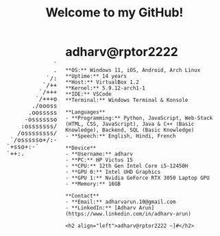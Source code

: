 <h1 align="center">Welcome to my GitHub!</h1>

<div align="left" style="display: flex; align-items: flex-start;">
  <!-- Arch Linux Logo ASCII Art -->
  <pre style="margin-right: 20px;">
                 `-`
                .o+`                 
               `ooo/                 
              `+oooo:                
             `+oooooo:               
             -+oooooo+:              
           `/:-:++oooo+:             
          `/++++/+++++++:            
         `/++++++++++++++:           
        `/+++ooooooooooooo/`         
       ./ooosssso++osssssso+`        
      .oossssso-````/ossssss+`       
     -osssssso.      :ssssssso.      
    :osssssss/        osssso+++.     
   /ossssssss/        +ssssooo/-     
 `/ossssso+/:-        -:/+osssso+-   
`+sso+:-`                 `.-/+oso:  
`++:.                           `-/+/
  </pre>

  <!-- Information Section -->
  <div>
    <h1 align="left">adharv@rptor2222</h1>
    
    **OS:** Windows 11, iOS, Android, Arch Linux  
    **Uptime:** 14 years  
    **Host:** VirtualBox 1.2  
    **Kernel:** 5.9.12-arch1-1  
    **IDE:** VSCode  
    **Terminal:** Windows Terminal & Konsole  

    **Languages**  
    - **Programming:** Python, JavaScript, Web-Stack (HTML, CSS, JavaScript), Java & C++ (Basic Knowledge), Backend, SQL (Basic Knowledge)  
    - **Speech:** English, Hindi, French  

    **Device**  
    - **Username:** adharv  
    - **PC:** HP Victus 15  
    - **CPU:** 12th Gen Intel Core i5-12450H  
    - **GPU 0:** Intel UHD Graphics  
    - **GPU 1:** Nvidia GeForce RTX 3050 Laptop GPU  
    - **Memory:** 16GB  

    **Contact**  
    - **Email:** adharvarun.10@gmail.com  
    - **LinkedIn:** [Adharv Arun](https://www.linkedin.com/in/adharv-arun)  

    <h2 align="left">adharv@rptor2222 ~]#</h2>
  </div>
</div>
